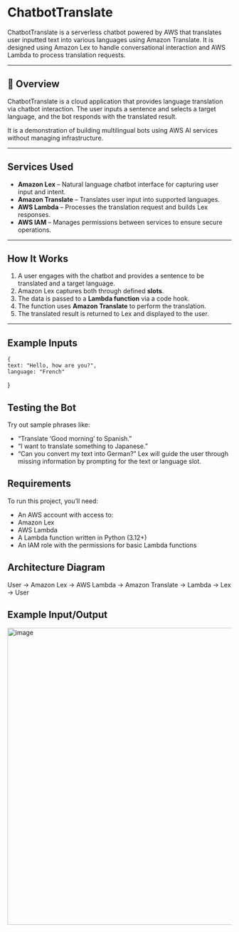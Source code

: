 # ChatbotTranslate

ChatbotTranslate is a serverless chatbot powered by AWS that translates user inputted text into various languages using Amazon Translate. It is designed using Amazon Lex to handle conversational interaction and AWS Lambda to process translation requests.

---

## 📌 Overview

ChatbotTranslate is a cloud application that provides language translation via chatbot interaction. The user inputs a sentence and selects a target language, and the bot responds with the translated result.

It is a demonstration of building multilingual bots using AWS AI services without managing infrastructure.

---

## Services Used

- **Amazon Lex** – Natural language chatbot interface for capturing user input and intent.
- **Amazon Translate** – Translates user input into supported languages.
- **AWS Lambda** – Processes the translation request and builds Lex responses.
- **AWS IAM** – Manages permissions between services to ensure secure operations.

---

## How It Works

1. A user engages with the chatbot and provides a sentence to be translated and a target language.
2. Amazon Lex captures both through defined **slots**.
3. The data is passed to a **Lambda function** via a code hook.
4. The function uses **Amazon Translate** to perform the translation.
5. The translated result is returned to Lex and displayed to the user.

---

## Example Inputs
    
    {
    text: "Hello, how are you?",
    language: "French"
  }

## Testing the Bot

Try out sample phrases like:
- “Translate ‘Good morning’ to Spanish.”
- “I want to translate something to Japanese.”
- “Can you convert my text into German?”
Lex will guide the user through missing information by prompting for the text or language slot.

## Requirements

To run this project, you’ll need:
- An AWS account with access to:
- Amazon Lex
- AWS Lambda
- A Lambda function written in Python (3.12+)
- An IAM role with the permissions for basic Lambda functions

## Architecture Diagram

  User → Amazon Lex → AWS Lambda → Amazon Translate → Lambda → Lex → User

## Example Input/Output

<img width="664" height="666" alt="image" src="https://github.com/user-attachments/assets/4eb05fc8-0fc9-4794-92b1-6d529fb25177" />


